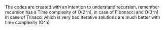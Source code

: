 The codes are created with an intention to understand recursion, remember recursion has a Time complexity of O(2^n), in case of 
Fibonacci and O(3^n) in case of Trinacci which is very bad
Iterative solutions are much better with time complexity (O^n)

